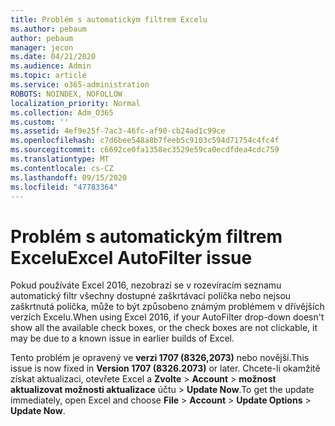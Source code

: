 ```yaml
---
title: Problém s automatickým filtrem Excelu
ms.author: pebaum
author: pebaum
manager: jecon
ms.date: 04/21/2020
ms.audience: Admin
ms.topic: article
ms.service: o365-administration
ROBOTS: NOINDEX, NOFOLLOW
localization_priority: Normal
ms.collection: Adm_O365
ms.custom: ''
ms.assetid: 4ef9e25f-7ac3-46fc-af90-cb24ad1c99ce
ms.openlocfilehash: c7d6bee548a8b7feeb5c9103c594d71754c4fc4f
ms.sourcegitcommit: c6692ce0fa1358ec3529e59ca0ecdfdea4cdc759
ms.translationtype: MT
ms.contentlocale: cs-CZ
ms.lasthandoff: 09/15/2020
ms.locfileid: "47783364"
---
```

# <a name="excel-autofilter-issue"></a><span data-ttu-id="65983-102">Problém s automatickým filtrem Excelu</span><span class="sxs-lookup"><span data-stu-id="65983-102">Excel AutoFilter issue</span></span>

<span data-ttu-id="65983-103">Pokud používáte Excel 2016, nezobrazí se v rozevíracím seznamu automatický filtr všechny dostupné zaškrtávací políčka nebo nejsou zaškrtnutá políčka, může to být způsobeno známým problémem v dřívějších verzích Excelu.</span><span class="sxs-lookup"><span data-stu-id="65983-103">When using Excel 2016, if your AutoFilter drop-down doesn't show all the available check boxes, or the check boxes are not clickable, it may be due to a known issue in earlier builds of Excel.</span></span> 
  
<span data-ttu-id="65983-104">Tento problém je opravený ve **verzi 1707 (8326,2073)** nebo novější.</span><span class="sxs-lookup"><span data-stu-id="65983-104">This issue is now fixed in **Version 1707 (8326.2073)** or later.</span></span> <span data-ttu-id="65983-105">Chcete-li okamžitě získat aktualizaci, otevřete Excel a **Zvolte** \> **Account** \> **možnost aktualizovat možnosti aktualizace** účtu \> **Update Now**.</span><span class="sxs-lookup"><span data-stu-id="65983-105">To get the update immediately, open Excel and choose **File** \> **Account** \> **Update Options** \> **Update Now**.</span></span>
  

